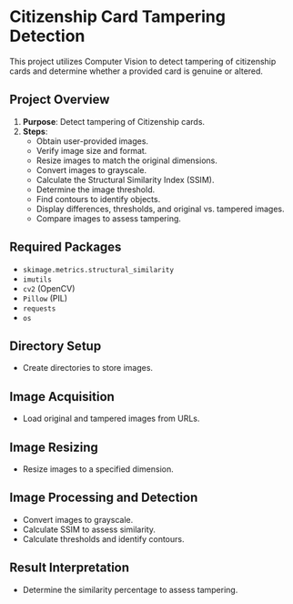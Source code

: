 # Citizenship Card Tampering Detection

This project utilizes Computer Vision to detect tampering of citizenship cards and determine whether a provided card is genuine or altered.

## Project Overview

1. **Purpose**: Detect tampering of Citizenship cards.
2. **Steps**:
    - Obtain user-provided images.
    - Verify image size and format.
    - Resize images to match the original dimensions.
    - Convert images to grayscale.
    - Calculate the Structural Similarity Index (SSIM).
    - Determine the image threshold.
    - Find contours to identify objects.
    - Display differences, thresholds, and original vs. tampered images.
    - Compare images to assess tampering.

## Required Packages

- `skimage.metrics.structural_similarity`
- `imutils`
- `cv2` (OpenCV)
- `Pillow` (PIL)
- `requests`
- `os`

## Directory Setup

- Create directories to store images.

## Image Acquisition

- Load original and tampered images from URLs.

## Image Resizing

- Resize images to a specified dimension.

## Image Processing and Detection

- Convert images to grayscale.
- Calculate SSIM to assess similarity.
- Calculate thresholds and identify contours.

## Result Interpretation

- Determine the similarity percentage to assess tampering.
